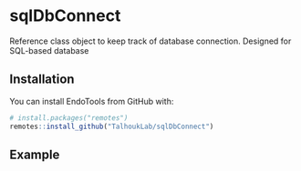 # sqlDbConnect
Reference class object to keep track of database connection.  Designed for SQL-based database

## Installation

You can install EndoTools from GitHub with:

``` r
# install.packages("remotes")
remotes::install_github("TalhoukLab/sqlDbConnect")
```
## Example
``` r

```